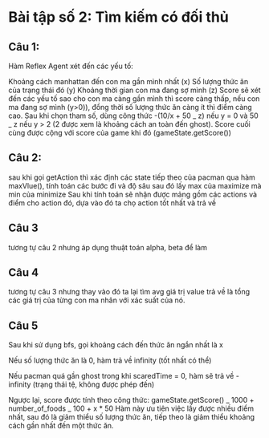 # Bài tập số 2: Tìm kiếm có đối thủ

## Câu 1:

Hàm Reflex Agent xét đến các yếu tố:

Khoảng cách manhattan đến con ma gần mình nhất (x)
Số lượng thức ăn của trạng thái đó (y)
Khoảng thời gian con ma đang sợ mình (z)
Score sẽ xét đến các yếu tố sao cho con ma càng gần mình thì score càng thấp, nếu con ma đang sợ mình (y>0)), đồng thời số lượng thức ăn càng ít thì điểm càng cao. Sau khi chọn tham số, dùng công thức -(10/x + 50 _ z) nếu y = 0 và 50 _ z nếu y > 2 (2 được xem là khoảng cách an toàn đến ghost). Score cuối cùng được cộng với score của game khi đó (gameState.getScore())

## Câu 2:

sau khi gọi getAction thì xác định các state tiếp theo của pacman qua hàm maxVlue(), tính toán các bước đi và độ sâu sau đó lấy max của maximize mà min của minimize
Sau khi tính toán sẽ nhận được mảng gồm các actions và điểm cho action đó, dựa vào đó ta chọ action tốt nhất và trả về

## Câu 3

tương tự câu 2 nhưng áp dụng thuật toán alpha, beta để làm

## Câu 4

tương tự câu 3 nhưng thay vào đó ta lại tìm avg giá trị value trả về là tổng các giá trị của từng con ma nhân với xác suất của nó.

## Câu 5

Sau khi sử dụng bfs, gọi khoảng cách đến thức ăn ngắn nhất là x

Nếu số lượng thức ăn là 0, hàm trả về infinity (tốt nhất có thể)

Nếu pacman quá gần ghost trong khi scaredTime = 0, hàm sẽ trả về -infinity (trạng thái tệ, không được phép đến)

Ngược lại, score được tính theo công thức: gameState.getScore() _ 1000 + number_of_foods _ 100 + x \* 50 Hàm này ưu tiên việc lấy được nhiều điểm nhất, sau đó là giảm thiểu số lượng thức ăn, tiếp theo là giảm thiểu khoảng cách gần nhất đến một thức ăn.
